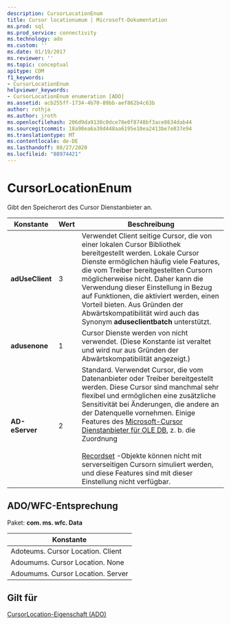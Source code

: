 ```yaml
---
description: CursorLocationEnum
title: Cursor locationumum | Microsoft-Dokumentation
ms.prod: sql
ms.prod_service: connectivity
ms.technology: ado
ms.custom: ''
ms.date: 01/19/2017
ms.reviewer: ''
ms.topic: conceptual
apitype: COM
f1_keywords:
- CursorLocationEnum
helpviewer_keywords:
- CursorLocationEnum enumeration [ADO]
ms.assetid: acb255ff-1734-4b70-89bb-aef862b4c63b
author: rothja
ms.author: jroth
ms.openlocfilehash: 206d9da9130c0dce78e0f8748bf3ace8634dab44
ms.sourcegitcommit: 18a98ea6a30d448aa6195e10ea2413be7e837e94
ms.translationtype: MT
ms.contentlocale: de-DE
ms.lasthandoff: 08/27/2020
ms.locfileid: "88974421"
---
```

# <a name="cursorlocationenum"></a>CursorLocationEnum
Gibt den Speicherort des Cursor Dienstanbieter an.  
  
|Konstante|Wert|Beschreibung|  
|--------------|-----------|-----------------|  
|**adUseClient**|3|Verwendet Client seitige Cursor, die von einer lokalen Cursor Bibliothek bereitgestellt werden. Lokale Cursor Dienste ermöglichen häufig viele Features, die vom Treiber bereitgestellten Cursorn möglicherweise nicht. Daher kann die Verwendung dieser Einstellung in Bezug auf Funktionen, die aktiviert werden, einen Vorteil bieten. Aus Gründen der Abwärtskompatibilität wird auch das Synonym **aduseclientbatch** unterstützt.|  
|**adusenone**|1|Cursor Dienste werden von nicht verwendet. (Diese Konstante ist veraltet und wird nur aus Gründen der Abwärtskompatibilität angezeigt.)|  
|**AD-eServer**|2|Standard. Verwendet Cursor, die vom Datenanbieter oder Treiber bereitgestellt werden. Diese Cursor sind manchmal sehr flexibel und ermöglichen eine zusätzliche Sensitivität bei Änderungen, die andere an der Datenquelle vornehmen. Einige Features des [Microsoft-Cursor Dienstanbieter für OLE DB](../../guide/data/the-microsoft-cursor-service-for-ole-db.md), z. b. die Zuordnung<br /><br /> [Recordset](./recordset-object-ado.md) -Objekte können nicht mit serverseitigen Cursorn simuliert werden, und diese Features sind mit dieser Einstellung nicht verfügbar.|  
  
## <a name="adowfc-equivalent"></a>ADO/WFC-Entsprechung  
 Paket: **com. ms. wfc. Data**  
  
|Konstante|  
|--------------|  
|Adoteums. Cursor Location. Client|  
|Adoumums. Cursor Location. None|  
|Adoumums. Cursor Location. Server|  
  
## <a name="applies-to"></a>Gilt für  
 [CursorLocation-Eigenschaft (ADO)](./cursorlocation-property-ado.md)